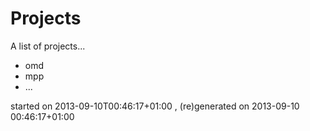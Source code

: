

# Projects
A list of projects...

* omd
* mpp
* ...



<div><emph>started on 2013-09-10T00:46:17+01:00
, (re)generated on 2013-09-10 00:46:17+01:00
</emph></div>